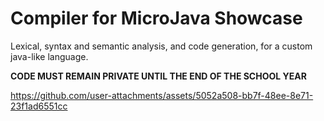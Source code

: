 # Compiler for MicroJava Showcase
 Lexical, syntax and semantic analysis, and code generation, for a custom java-like language.

<b>CODE MUST REMAIN PRIVATE UNTIL THE END OF THE SCHOOL YEAR</b>

https://github.com/user-attachments/assets/5052a508-bb7f-48ee-8e71-23f1ad6551cc

